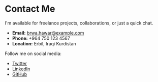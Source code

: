 # Contact Me

I'm available for freelance projects, collaborations, or just a quick chat.

- **Email:** [brwa.hawar@example.com](mailto:brwa.hawar@example.com)
- **Phone:** +964 750 123 4567
- **Location:** Erbil, Iraqi Kurdistan

Follow me on social media:
- [Twitter](https://twitter.com/brwa)
- [LinkedIn](https://linkedin.com/in/brwa-hawar)
- [GitHub](https://github.com/brwahawar)